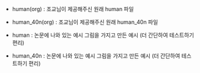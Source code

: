 - human(org) : 조교님이 제공해주신 원래 human 파일
- human_40n(org) : 조교님이 제공해주신 원래 human_40n 파일

- human : 논문에 나와 있는 예시 그림을 가지고 만든 예시 (더 간단하여 테스트하기 편리)
- human_40n : 논문에 나와 있는 예시 그림을 가지고 만든 예시 (더 간단하여 테스트하기 편리)
